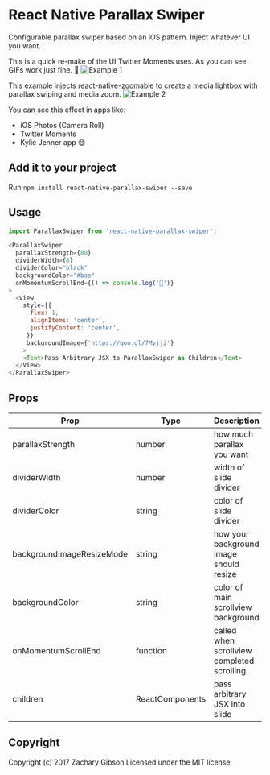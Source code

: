 # React Native Parallax Swiper
Configurable parallax swiper based on an iOS pattern. Inject whatever UI you want.

This is a quick re-make of the UI Twitter Moments uses. As you can see GIFs work just fine. 🙌
![Example 1](https://raw.githubusercontent.com/zachgibson/react-native-parallax-swiper/master/example-1.gif)

This example injects [react-native-zoomable](https://github.com/LeBlaaanc/react-native-zoomable) to create a media lightbox with parallax swiping and media zoom.
![Example 2](https://raw.githubusercontent.com/zachgibson/react-native-parallax-swiper/master/example-2.gif)

You can see this effect in apps like:
- iOS Photos (Camera Roll)
- Twitter Moments
- Kylie Jenner app 😅

## Add it to your project
Run ```npm install react-native-parallax-swiper --save```


## Usage
```javascript
import ParallaxSwiper from 'react-native-parallax-swiper';
```

```javascript
<ParallaxSwiper
  parallaxStrength={80}
  dividerWidth={8}
  dividerColor="black"
  backgroundColor="#bae"
  onMomentumScrollEnd={() => console.log('💩')}
>
  <View
    style={{
      flex: 1,
      alignItems: 'center',
      justifyContent: 'center',
     }}
     backgroundImage={'https://goo.gl/7Mvjji'}
    >
    <Text>Pass Arbitrary JSX to ParallaxSwiper as Children</Text>
  </View>
</ParallaxSwiper>
```

## Props
| Prop | Type | Description |
|-----------------|----------|--------------------------------------------------------------|
| parallaxStrength | number | how much parallax you want |
| dividerWidth | number | width of slide divider |
| dividerColor | string | color of slide divider |
| backgroundImageResizeMode | string | how your background image should resize |
| backgroundColor | string | color of main scrollview background |
| onMomentumScrollEnd | function | called when scrollview completed scrolling |
| children | ReactComponents | pass arbitrary JSX into slide |

## Copyright
Copyright (c) 2017 Zachary Gibson Licensed under the MIT license.
